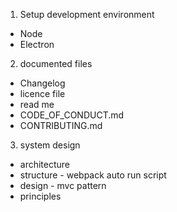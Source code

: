 1. Setup development environment

- Node
- Electron

2. documented files

- Changelog
- licence file
- read me
- CODE_OF_CONDUCT.md
- CONTRIBUTING.md

3. system design

- architecture
- structure - webpack auto run script
- design - mvc pattern
- principles
